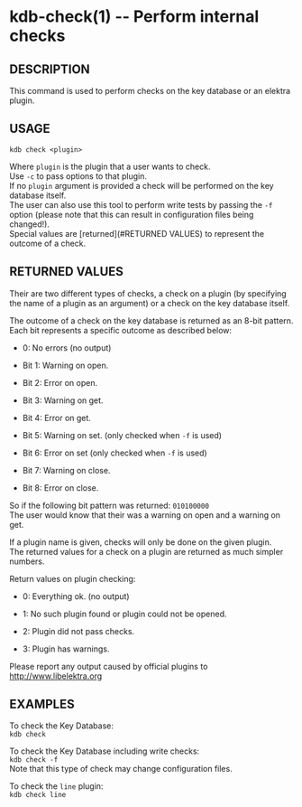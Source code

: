 kdb-check(1) -- Perform internal checks
=======================================

## DESCRIPTION
This command is used to perform checks on the key database or an elektra plugin.  

## USAGE
`kdb check <plugin>`  

Where `plugin` is the plugin that a user wants to check.  
Use `-c` to pass options to that plugin.  
If no `plugin` argument is provided a check will be performed on the key database itself.  
The user can also use this tool to perform write tests by passing the `-f` option (please note that this can result in configuration files being changed!).  
Special values are [returned](#RETURNED VALUES) to represent the outcome of a check.  

## RETURNED VALUES
Their are two different types of checks, a check on a plugin (by specifying the name of a plugin as an argument) or a check on the key database itself.  

The outcome of a check on the key database is returned as an 8-bit pattern.  
Each bit represents a specific outcome as described below:  

 * 0:
   No errors (no output)  

 * Bit 1: 
   Warning on open.  

 * Bit 2:
   Error on open.  

 * Bit 3:
   Warning on get.  

 * Bit 4:
   Error on get.  

 * Bit 5:
   Warning on set. (only checked when `-f` is used)  

 * Bit 6:
   Error on set (only checked when `-f` is used)  

 * Bit 7:
   Warning on close.  

 * Bit 8:
   Error on close.  

So if the following bit pattern was returned: `010100000`  
The user would know that their was a warning on open and a warning on get.  

If a plugin name is given, checks will only be done on the given plugin.  
The returned values for a check on a plugin are returned as much simpler numbers.  

Return values on plugin checking:  

 * 0:
   Everything ok. (no output)  

 * 1:
   No such plugin found or plugin could not be opened.  

 * 2:
   Plugin did not pass checks.  

 * 3:
   Plugin has warnings.  

Please report any output caused by official plugins to http://www.libelektra.org  


## EXAMPLES

To check the Key Database:  
	`kdb check`  

To check the Key Database including write checks:  
	`kdb check -f`  
Note that this type of check may change configuration files.  

To check the `line` plugin:  
	`kdb check line`  

